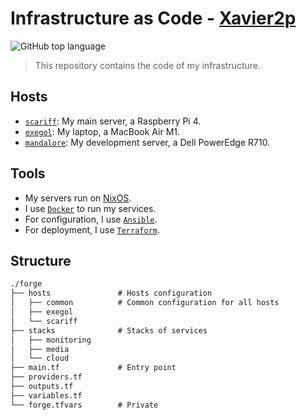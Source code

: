 # Infrastructure as Code - [Xavier2p](https://github.com/Xavier2p)

![GitHub top language](https://img.shields.io/github/languages/top/xavier2p/infra-as-code?style=for-the-badge&logo=terraform&label=terraform&color=%237B42BC)

> This repository contains the code of my infrastructure.

## Hosts

+ [`scariff`](./hosts/scariff): My main server, a Raspberry Pi 4.
+ [`exegol`](./hosts/exegol): My laptop, a MacBook Air M1.
+ [`mandalore`](./hosts/mandalore): My development server, a Dell PowerEdge R710.

## Tools

+ My servers run on [NixOS](https://github.com/Xavier2p/system).
+ I use [`Docker`](https://www.docker.com/) to run my services.
+ For configuration, I use [`Ansible`](https://www.ansible.com/).
+ For deployment, I use [`Terraform`](https://www.terraform.io/).

<!-- ## Install

### Prerequisites

1. Install `Raspberry Pi OS Lite 64 bits` on your Raspberry Pi.
2. Get the IP address of your Raspberry Pi.
3. Install `Ansible` on your computer.
4. Install `Terraform` on your computer.

### Configure your Raspberry Pi

```bash
cd raspberry-pi/ansible
ansible-playbook -i hosts.yml -l <IP_ADDRESS> -u <USER> -k -b playbook.yml
```

### Install the whole infra

```bash
cd ../terraform
terraform init
terraform apply
``` -->

## Structure

```txt
./forge
├── hosts               # Hosts configuration
│   ├── common          # Common configuration for all hosts
│   ├── exegol
│   └── scariff
├── stacks              # Stacks of services
│   ├── monitoring
│   ├── media
│   └── cloud
├── main.tf             # Entry point
├── providers.tf
├── outputs.tf
├── variables.tf
└── forge.tfvars        # Private
```
